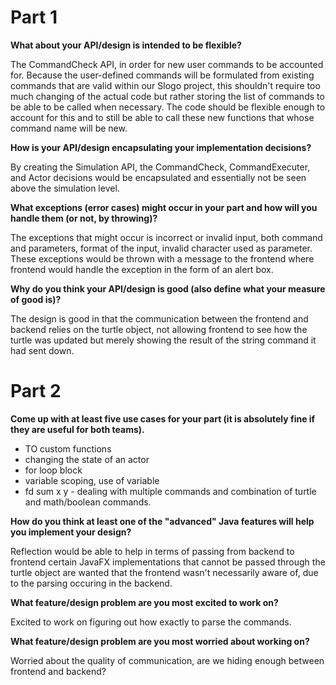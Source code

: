 # Part 1

**What about your API/design is intended to be flexible?**

The CommandCheck API, in order for new user commands to be accounted for. Because the user-defined commands will be formulated from existing commands that are
valid within our Slogo project, this shouldn't require too much changing of the actual code but rather storing the list of commands to be able to be called 
when necessary. The code should be flexible enough to account for this and to still be able to call these new functions that whose command name will be new. 

**How is your API/design encapsulating your implementation decisions?**

By creating the Simulation API, the CommandCheck, CommandExecuter, and Actor decisions would be encapsulated and essentially not be seen above the simulation
level. 

**What exceptions (error cases) might occur in your part and how will you handle them (or not, by throwing)?**

The exceptions that might occur is incorrect or invalid input, both command and parameters, format of the input, invalid character used as parameter. 
These exceptions would be thrown with a message to the frontend where frontend would handle the exception in the form of an alert box. 

**Why do you think your API/design is good (also define what your measure of good is)?**

The design is good in that the communication between the frontend and backend relies on the turtle object, not allowing frontend to see how the turtle was 
updated but merely showing the result of the string command it had sent down.



# Part 2

**Come up with at least five use cases for your part (it is absolutely fine if they are useful for both teams).**

* TO custom functions
* changing the state of an actor
* for loop block 
* variable scoping, use of variable
* fd sum x y - dealing with multiple commands and combination of turtle and math/boolean commands.

**How do you think at least one of the "advanced" Java features will help you implement your design?**

Reflection would be able to help in terms of passing from backend to frontend certain JavaFX implementations that cannot be passed through the turtle object 
are wanted that the frontend wasn't necessarily aware of, due to the parsing occuring in the backend. 

**What feature/design problem are you most excited to work on?**

Excited to work on figuring out how exactly to parse the commands. 

**What feature/design problem are you most worried about working on?**

Worried about the quality of communication, are we hiding enough between frontend and backend?




